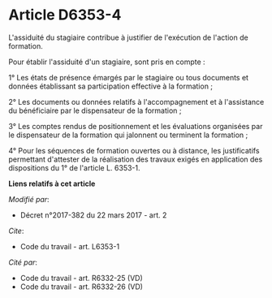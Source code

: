 # Article D6353-4

L'assiduité du stagiaire contribue à justifier de l'exécution de l'action de formation. 

Pour établir l'assiduité d'un stagiaire, sont pris en compte : 

1° Les états de présence émargés par le stagiaire ou tous documents et données établissant sa participation effective à la
formation ; 

2° Les documents ou données relatifs à l'accompagnement et à l'assistance du bénéficiaire par le dispensateur de la
formation ; 

3° Les comptes rendus de positionnement et les évaluations organisées par le dispensateur de la formation qui jalonnent ou
terminent la formation ; 

4° Pour les séquences de formation ouvertes ou à distance, les justificatifs permettant d'attester de la réalisation des
travaux exigés en application des dispositions du 1° de l'article L. 6353-1.

**Liens relatifs à cet article**

_Modifié par_:

  - Décret n°2017-382 du 22 mars 2017 - art. 2

_Cite_:

  - Code du travail - art. L6353-1

_Cité par_:

  - Code du travail - art. R6332-25 (VD)
  - Code du travail - art. R6332-26 (VD)

